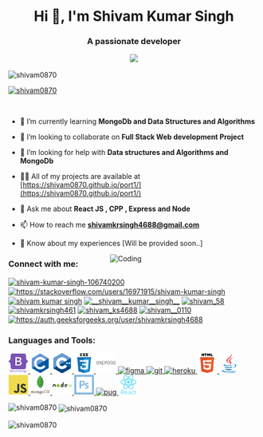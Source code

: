 


<h1 align="center">Hi 👋, I'm Shivam Kumar Singh</h1>
<h3 align="center">A passionate developer</h3>

<p align="center">
  <img src="https://miro.medium.com/max/680/1*IRGHmiGsa16stedQvIaZfw.gif" />
</p>



<p align="left"> <img src="https://komarev.com/ghpvc/?username=shivam0870&label=Profile%20views&color=0e75b6&style=flat" alt="shivam0870" /> </p>

<p align="left"> <a href="https://github.com/ryo-ma/github-profile-trophy"><img src="https://github-profile-trophy.vercel.app/?username=shivam0870" alt="shivam0870" /></a> </p>

<p align="left"> <a href="https://twitter.com/" target="blank"><img src="https://img.shields.io/twitter/follow/?logo=twitter&style=for-the-badge" alt="" /></a> </p>

- 🌱 I’m currently learning **MongoDb and Data Structures and Algorithms**

- 👯 I’m looking to collaborate on **Full Stack Web development Project**

- 🤝 I’m looking for help with **Data structures and Algorithms and MongoDb**

- 👨‍💻 All of my projects are available at [https://shivam0870.github.io/port1/](https://shivam0870.github.io/port1/)

- 💬 Ask me about **React JS , CPP , Express and Node**

- 📫 How to reach me **shivamkrsingh4688@gmail.com**

- 📄 Know about my experiences [Will be provided soon..]

<img align = "right" alt = "Coding" width = "300" src = "https://camo.githubusercontent.com/5f7bd91c0cfa61eff4505f66a7792de9d953424eb2df4172c72e7a7c6f8e9790/68747470733a2f2f692e737461636b2e696d6775722e636f6d2f4e534879672e676966">


<h3 align="left">Connect with me:</h3>
<p align="left">
<a href="https://linkedin.com/in/shivam-kumar-singh-106740200" target="blank"><img align="center" src="https://raw.githubusercontent.com/rahuldkjain/github-profile-readme-generator/master/src/images/icons/Social/linked-in-alt.svg" alt="shivam-kumar-singh-106740200" height="30" width="40" /></a>
<a href="https://stackoverflow.com/users/https://stackoverflow.com/users/16971915/shivam-kumar-singh" target="blank"><img align="center" src="https://raw.githubusercontent.com/rahuldkjain/github-profile-readme-generator/master/src/images/icons/Social/stack-overflow.svg" alt="https://stackoverflow.com/users/16971915/shivam-kumar-singh" height="30" width="40" /></a>
<a href="https://fb.com/shivam kumar singh" target="blank"><img align="center" src="https://raw.githubusercontent.com/rahuldkjain/github-profile-readme-generator/master/src/images/icons/Social/facebook.svg" alt="shivam kumar singh" height="30" width="40" /></a>
<a href="https://instagram.com/__shivam__kumar__singh__" target="blank"><img align="center" src="https://raw.githubusercontent.com/rahuldkjain/github-profile-readme-generator/master/src/images/icons/Social/instagram.svg" alt="__shivam__kumar__singh__" height="30" width="40" /></a>
<a href="https://www.codechef.com/users/shivam_58" target="blank"><img align="center" src="https://cdn.jsdelivr.net/npm/simple-icons@3.1.0/icons/codechef.svg" alt="shivam_58" height="30" width="40" /></a>
<a href="https://www.hackerrank.com/shivamkrsingh461" target="blank"><img align="center" src="https://raw.githubusercontent.com/rahuldkjain/github-profile-readme-generator/master/src/images/icons/Social/hackerrank.svg" alt="shivamkrsingh461" height="30" width="40" /></a>
<a href="https://codeforces.com/profile/shivam_ks4688" target="blank"><img align="center" src="https://raw.githubusercontent.com/rahuldkjain/github-profile-readme-generator/master/src/images/icons/Social/codeforces.svg" alt="shivam_ks4688" height="30" width="40" /></a>
<a href="https://www.leetcode.com/shivam__0110" target="blank"><img align="center" src="https://raw.githubusercontent.com/rahuldkjain/github-profile-readme-generator/master/src/images/icons/Social/leet-code.svg" alt="shivam__0110" height="30" width="40" /></a>
<a href="https://auth.geeksforgeeks.org/user/https://auth.geeksforgeeks.org/user/shivamkrsingh4688" target="blank"><img align="center" src="https://raw.githubusercontent.com/rahuldkjain/github-profile-readme-generator/master/src/images/icons/Social/geeks-for-geeks.svg" alt="https://auth.geeksforgeeks.org/user/shivamkrsingh4688" height="30" width="40" /></a>
</p>
 
<h3 align="left">Languages and Tools:</h3>
<p align="left"> <a href="https://getbootstrap.com" target="_blank" rel="noreferrer"> <img src="https://raw.githubusercontent.com/devicons/devicon/master/icons/bootstrap/bootstrap-plain-wordmark.svg" alt="bootstrap" width="40" height="40"/> </a> <a href="https://www.cprogramming.com/" target="_blank" rel="noreferrer"> <img src="https://raw.githubusercontent.com/devicons/devicon/master/icons/c/c-original.svg" alt="c" width="40" height="40"/> </a> <a href="https://www.w3schools.com/cpp/" target="_blank" rel="noreferrer"> <img src="https://raw.githubusercontent.com/devicons/devicon/master/icons/cplusplus/cplusplus-original.svg" alt="cplusplus" width="40" height="40"/> </a> <a href="https://www.w3schools.com/css/" target="_blank" rel="noreferrer"> <img src="https://raw.githubusercontent.com/devicons/devicon/master/icons/css3/css3-original-wordmark.svg" alt="css3" width="40" height="40"/> </a> <a href="https://expressjs.com" target="_blank" rel="noreferrer"> <img src="https://raw.githubusercontent.com/devicons/devicon/master/icons/express/express-original-wordmark.svg" alt="express" width="40" height="40"/> </a> <a href="https://www.figma.com/" target="_blank" rel="noreferrer"> <img src="https://www.vectorlogo.zone/logos/figma/figma-icon.svg" alt="figma" width="40" height="40"/> </a> <a href="https://git-scm.com/" target="_blank" rel="noreferrer"> <img src="https://www.vectorlogo.zone/logos/git-scm/git-scm-icon.svg" alt="git" width="40" height="40"/> </a> <a href="https://heroku.com" target="_blank" rel="noreferrer"> <img src="https://www.vectorlogo.zone/logos/heroku/heroku-icon.svg" alt="heroku" width="40" height="40"/> </a> <a href="https://www.w3.org/html/" target="_blank" rel="noreferrer"> <img src="https://raw.githubusercontent.com/devicons/devicon/master/icons/html5/html5-original-wordmark.svg" alt="html5" width="40" height="40"/> </a> <a href="https://www.java.com" target="_blank" rel="noreferrer"> <img src="https://raw.githubusercontent.com/devicons/devicon/master/icons/java/java-original.svg" alt="java" width="40" height="40"/> </a> <a href="https://developer.mozilla.org/en-US/docs/Web/JavaScript" target="_blank" rel="noreferrer"> <img src="https://raw.githubusercontent.com/devicons/devicon/master/icons/javascript/javascript-original.svg" alt="javascript" width="40" height="40"/> </a> <a href="https://www.mongodb.com/" target="_blank" rel="noreferrer"> <img src="https://raw.githubusercontent.com/devicons/devicon/master/icons/mongodb/mongodb-original-wordmark.svg" alt="mongodb" width="40" height="40"/> </a> <a href="https://nodejs.org" target="_blank" rel="noreferrer"> <img src="https://raw.githubusercontent.com/devicons/devicon/master/icons/nodejs/nodejs-original-wordmark.svg" alt="nodejs" width="40" height="40"/> </a> <a href="https://www.photoshop.com/en" target="_blank" rel="noreferrer"> <img src="https://raw.githubusercontent.com/devicons/devicon/master/icons/photoshop/photoshop-line.svg" alt="photoshop" width="40" height="40"/> </a> <a href="https://pugjs.org" target="_blank" rel="noreferrer"> <img src="https://cdn.worldvectorlogo.com/logos/pug.svg" alt="pug" width="40" height="40"/> </a> <a href="https://reactjs.org/" target="_blank" rel="noreferrer"> <img src="https://raw.githubusercontent.com/devicons/devicon/master/icons/react/react-original-wordmark.svg" alt="react" width="40" height="40"/> </a> </p>

<p><img align="left" src="https://github-readme-stats.vercel.app/api/top-langs?username=shivam0870&show_icons=true&locale=en&layout=compact" alt="shivam0870" /></p>

<p>&nbsp;<img align="center" src="https://github-readme-stats.vercel.app/api?username=shivam0870&show_icons=true&locale=en" alt="shivam0870" /></p>

<p><img align="center" src="https://github-readme-streak-stats.herokuapp.com/?user=shivam0870&" alt="shivam0870" /></p>
